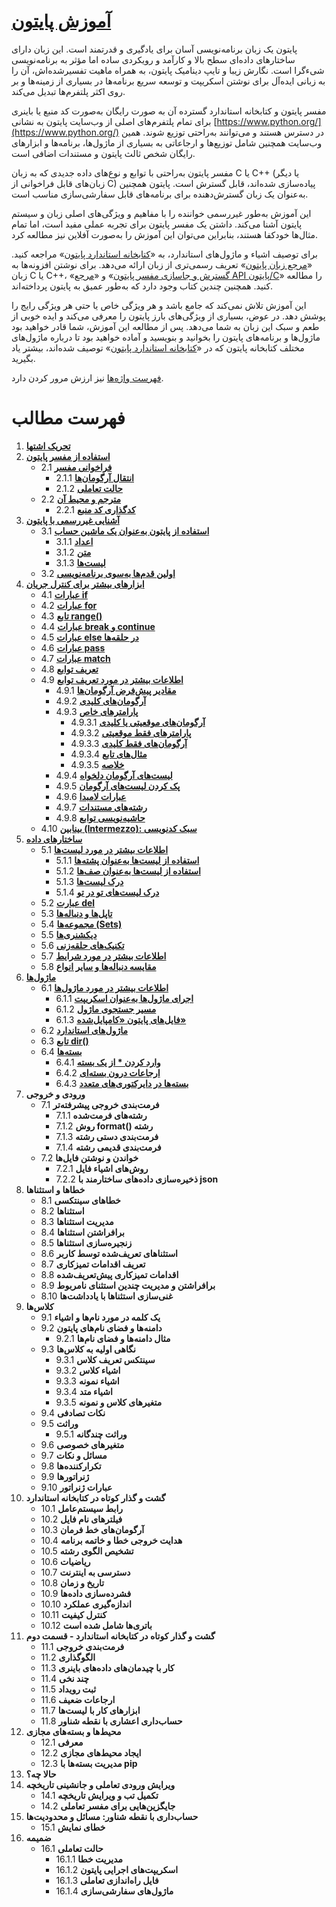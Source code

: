 # [آموزش پایتون](https://docs.python.org/3/tutorial/index.html)

پایتون یک زبان برنامه‌نویسی آسان برای یادگیری و قدرتمند است. این زبان دارای ساختارهای داده‌ای سطح بالا و کارآمد و رویکردی ساده اما مؤثر به برنامه‌نویسی شیءگرا است. نگارش زیبا و تایپ دینامیک پایتون، به همراه ماهیت تفسیرشده‌اش، آن را به زبانی ایده‌آل برای نوشتن اسکریپت و توسعه سریع برنامه‌ها در بسیاری از زمینه‌ها و بر روی اکثر پلتفرم‌ها تبدیل می‌کند.

مفسر پایتون و کتابخانه استاندارد گسترده آن به صورت رایگان به‌صورت کد منبع یا باینری برای تمام پلتفرم‌های اصلی از وب‌سایت پایتون به نشانی [https://www.python.org/](https://www.python.org/) در دسترس هستند و می‌توانند به‌راحتی توزیع شوند. همین وب‌سایت همچنین شامل توزیع‌ها و ارجاعاتی به بسیاری از ماژول‌ها، برنامه‌ها و ابزارهای رایگان شخص ثالث پایتون و مستندات اضافی است.

مفسر پایتون به‌راحتی با توابع و نوع‌های داده جدیدی که به زبان C یا C++ (یا دیگر زبان‌های قابل فراخوانی از C) پیاده‌سازی شده‌اند، قابل گسترش است. پایتون همچنین به‌عنوان یک زبان گسترش‌دهنده برای برنامه‌های قابل سفارشی‌سازی مناسب است.

این آموزش به‌طور غیررسمی خواننده را با مفاهیم و ویژگی‌های اصلی زبان و سیستم پایتون آشنا می‌کند. داشتن یک مفسر پایتون برای تجربه عملی مفید است، اما تمام مثال‌ها خودکفا هستند، بنابراین می‌توان این آموزش را به‌صورت آفلاین نیز مطالعه کرد.

برای توصیف اشیاء و ماژول‌های استاندارد، به «[کتابخانه استاندارد پایتون](https://docs.python.org/3/library/index.html#library-index)» مراجعه کنید. «[مرجع زبان پایتون](https://docs.python.org/3/reference/index.html#reference-index)» تعریف رسمی‌تری از زبان ارائه می‌دهد. برای نوشتن افزونه‌ها به زبان C یا C++، «[گسترش و جاسازی مفسر پایتون](https://docs.python.org/3/extending/index.html#extending-index)» و «[مرجع API پایتون/C](https://docs.python.org/3/c-api/index.html#c-api-index)» را مطالعه کنید. همچنین چندین کتاب وجود دارد که به‌طور عمیق به پایتون پرداخته‌اند.

این آموزش تلاش نمی‌کند که جامع باشد و هر ویژگی خاص یا حتی هر ویژگی رایج را پوشش دهد. در عوض، بسیاری از ویژگی‌های بارز پایتون را معرفی می‌کند و ایده خوبی از طعم و سبک این زبان به شما می‌دهد. پس از مطالعه این آموزش، شما قادر خواهید بود ماژول‌ها و برنامه‌های پایتون را بخوانید و بنویسید و آماده خواهید بود تا درباره ماژول‌های مختلف کتابخانه پایتون که در «[کتابخانه استاندارد پایتون](https://docs.python.org/3/library/index.html#library-index)» توصیف شده‌اند، بیشتر یاد بگیرید.

[فهرست واژه‌ها](https://docs.python.org/3/glossary.html#glossary) نیز ارزش مرور کردن دارد.

# فهرست مطالب

1. **[تحریک اشتها](https://github.com/BDadmehr0/Docs-Python-3/blob/main/1/appetite.md)**
2. **[استفاده از مفسر پایتون](https://github.com/BDadmehr0/Docs-Python-3/blob/main/2/interpreter.md)**
   - 2.1 **[فراخوانی مفسر](https://github.com/BDadmehr0/Docs-Python-3/blob/main/2/interpreter.md#21-%D9%81%D8%B1%D8%A7%D8%AE%D9%88%D8%A7%D9%86%DB%8C-%D9%85%D9%81%D8%B3%D8%B1)**
      - 2.1.1 **[انتقال آرگومان‌ها](https://github.com/BDadmehr0/Docs-Python-3/blob/main/2/interpreter.md#211-%D8%A7%D9%86%D8%AA%D9%82%D8%A7%D9%84-%D8%A2%D8%B1%DA%AF%D9%88%D9%85%D8%A7%D9%86%D9%87%D8%A7)**
      - 2.1.2 **[حالت تعاملی](https://github.com/BDadmehr0/Docs-Python-3/blob/main/2/interpreter.md#212-%D8%AD%D8%A7%D9%84%D8%AA-%D8%AA%D8%B9%D8%A7%D9%85%D9%84%DB%8C)**
   - 2.2 **[مترجم و محیط آن](https://github.com/BDadmehr0/Docs-Python-3/blob/main/2/interpreter.md#22-%D9%85%D8%AA%D8%B1%D8%AC%D9%85-%D9%88-%D9%85%D8%AD%DB%8C%D8%B7-%D8%A2%D9%86)**
      - 2.2.1 **[کدگذاری کد منبع](https://github.com/BDadmehr0/Docs-Python-3/blob/main/2/interpreter.md#22-%D9%85%D8%AA%D8%B1%D8%AC%D9%85-%D9%88-%D9%85%D8%AD%DB%8C%D8%B7-%D8%A2%D9%86)**
3. **[آشنایی غیررسمی با پایتون](https://github.com/BDadmehr0/Docs-Python-3/blob/main/3%2Fintroduction.md)**
   - 3.1 **[استفاده از پایتون به‌عنوان یک ماشین حساب](https://github.com/BDadmehr0/Docs-Python-3/blob/main/3/introduction.md#31-%D8%A7%D8%B3%D8%AA%D9%81%D8%A7%D8%AF%D9%87-%D8%A7%D8%B2-%D9%BE%D8%A7%DB%8C%D8%AA%D9%88%D9%86-%D8%A8%D9%87-%D8%B9%D9%86%D9%88%D8%A7%D9%86-%D9%85%D8%A7%D8%B4%DB%8C%D9%86-%D8%AD%D8%B3%D8%A7%D8%A8)**
      - 3.1.1 **[اعداد](https://github.com/BDadmehr0/Docs-Python-3/blob/main/3/introduction.md#311-%D8%A7%D8%B9%D8%AF%D8%A7%D8%AF)**
      - 3.1.2 **[متن](https://github.com/BDadmehr0/Docs-Python-3/blob/main/3/introduction.md#312-%D9%85%D8%AA%D9%86)**
      - 3.1.3 **[لیست‌ها](https://github.com/BDadmehr0/Docs-Python-3/blob/main/3/introduction.md#313-%D9%84%DB%8C%D8%B3%D8%AA%D9%87%D8%A7)**
   - 3.2 **[اولین قدم‌ها به‌سوی برنامه‌نویسی](https://github.com/BDadmehr0/Docs-Python-3/blob/main/3/introduction.md#32-%D8%A7%D9%88%D9%84%DB%8C%D9%86-%D9%82%D8%AF%D9%85%D9%87%D8%A7-%D8%A8%D9%87%D8%B3%D9%88%DB%8C-%D8%A8%D8%B1%D9%86%D8%A7%D9%85%D9%87%D9%86%D9%88%DB%8C%D8%B3%DB%8C)**
4. **[ابزارهای بیشتر برای کنترل جریان](https://github.com/BDadmehr0/Docs-Python-3/blob/main/4/controlflow.md)**
   - 4.1 **[عبارات if](https://github.com/BDadmehr0/Docs-Python-3/blob/main/4/controlflow.md#41-%D8%B9%D8%A8%D8%A7%D8%B1%D8%A7%D8%AA-if)**
   - 4.2 **[عبارات for](https://github.com/BDadmehr0/Docs-Python-3/blob/main/4/controlflow.md#42-%D8%B9%D8%A8%D8%A7%D8%B1%D8%A7%D8%AA-for)**
   - 4.3 **[تابع range()](https://github.com/BDadmehr0/Docs-Python-3/blob/main/4/controlflow.md#43-%D8%AA%D8%A7%D8%A8%D8%B9-range)**
   - 4.4 **[عبارات break و continue](https://github.com/BDadmehr0/Docs-Python-3/blob/main/4/controlflow.md#44-%D8%B9%D8%A8%D8%A7%D8%B1%D8%A7%D8%AA-break-%D9%88-continue)**
   - 4.5 **[عبارات else در حلقه‌ها](https://github.com/BDadmehr0/Docs-Python-3/blob/main/4/controlflow.md#45-%D8%B9%D8%A8%D8%A7%D8%B1%D8%A7%D8%AA-else-%D8%AF%D8%B1-%D8%AD%D9%84%D9%82%D9%87%D9%87%D8%A7)**
   - 4.6 **[عبارات pass](https://github.com/BDadmehr0/Docs-Python-3/blob/main/4/controlflow.md#46-%D8%B9%D8%A8%D8%A7%D8%B1%D8%A7%D8%AA-pass)**
   - 4.7 **[عبارات match](https://github.com/BDadmehr0/Docs-Python-3/blob/main/4/controlflow.md#47-%D8%B9%D8%A8%D8%A7%D8%B1%D8%A7%D8%AA-match)**
   - 4.8 **[تعریف توابع](https://github.com/BDadmehr0/Docs-Python-3/blob/main/4/controlflow.md#48-%D8%AA%D8%B9%D8%B1%DB%8C%D9%81-%D8%AA%D9%88%D8%A7%D8%A8%D8%B9)**
   - 4.9 **[اطلاعات بیشتر در مورد تعریف توابع](https://github.com/BDadmehr0/Docs-Python-3/blob/main/4/controlflow.md#49-%D8%A7%D8%B7%D9%84%D8%A7%D8%B9%D8%A7%D8%AA-%D8%A8%DB%8C%D8%B4%D8%AA%D8%B1-%D8%AF%D8%B1-%D9%85%D9%88%D8%B1%D8%AF-%D8%AA%D8%B9%D8%B1%DB%8C%D9%81-%D8%AA%D9%88%D8%A7%D8%A8%D8%B9)**
      - 4.9.1 **[مقادیر پیش‌فرض آرگومان‌ها](https://github.com/BDadmehr0/Docs-Python-3/blob/main/4/controlflow.md#491-%D9%85%D9%82%D8%A7%D8%AF%DB%8C%D8%B1-%D9%BE%DB%8C%D8%B4%D9%81%D8%B1%D8%B6-%D8%A2%D8%B1%DA%AF%D9%88%D9%85%D8%A7%D9%86%D9%87%D8%A7)**
      - 4.9.2 **[آرگومان‌های کلیدی](https://github.com/BDadmehr0/Docs-Python-3/blob/main/4/controlflow.md#492-%D8%A2%D8%B1%DA%AF%D9%88%D9%85%D8%A7%D9%86%D9%87%D8%A7%DB%8C-%DA%A9%D9%84%DB%8C%D8%AF%DB%8C)**
      - 4.9.3 **[پارامترهای خاص](https://github.com/BDadmehr0/Docs-Python-3/blob/main/4/controlflow.md#493-%D9%BE%D8%A7%D8%B1%D8%A7%D9%85%D8%AA%D8%B1%D9%87%D8%A7%DB%8C-%D8%AE%D8%A7%D8%B5)**
         - 4.9.3.1 **[آرگومان‌های موقعیتی یا کلیدی](https://github.com/BDadmehr0/Docs-Python-3/blob/main/4/controlflow.md#4931-%D8%A2%D8%B1%DA%AF%D9%88%D9%85%D8%A7%D9%86%D9%87%D8%A7%DB%8C-%D9%85%D9%88%D9%82%D8%B9%DB%8C%D8%AA%DB%8C-%DB%8C%D8%A7-%DA%A9%D9%84%DB%8C%D8%AF%DB%8C)**
         - 4.9.3.2 **[پارامترهای فقط موقعیتی](https://github.com/BDadmehr0/Docs-Python-3/blob/main/4/controlflow.md#4932-%D9%BE%D8%A7%D8%B1%D8%A7%D9%85%D8%AA%D8%B1%D9%87%D8%A7%DB%8C-%D9%81%D9%82%D8%B7-%D9%85%D9%88%D9%82%D8%B9%DB%8C%D8%AA%DB%8C)**
         - 4.9.3.3 **[آرگومان‌های فقط کلیدی](https://github.com/BDadmehr0/Docs-Python-3/blob/main/4/controlflow.md#4933-%D8%A2%D8%B1%DA%AF%D9%88%D9%85%D8%A7%D9%86%D9%87%D8%A7%DB%8C-%D9%81%D9%82%D8%B7-%DA%A9%D9%84%DB%8C%D8%AF%DB%8C)**
         - 4.9.3.4 **[مثال‌های تابع](https://github.com/BDadmehr0/Docs-Python-3/blob/main/4/controlflow.md#4934-%D9%85%D8%AB%D8%A7%D9%84%D9%87%D8%A7%DB%8C-%D8%AA%D8%A7%D8%A8%D8%B9)**
         - 4.9.3.5 **[خلاصه](https://github.com/BDadmehr0/Docs-Python-3/blob/main/4/controlflow.md#4935-%D8%AE%D9%84%D8%A7%D8%B5%D9%87)**
      - 4.9.4 **[لیست‌های آرگومان دلخواه](https://github.com/BDadmehr0/Docs-Python-3/blob/main/4/controlflow.md#494-%D9%84%DB%8C%D8%B3%D8%AA%D9%87%D8%A7%DB%8C-%D8%A2%D8%B1%DA%AF%D9%88%D9%85%D8%A7%D9%86-%D8%AF%D9%84%D8%AE%D9%88%D8%A7%D9%87)**
      - 4.9.5 **[پک کردن لیست‌های آرگومان](https://github.com/BDadmehr0/Docs-Python-3/blob/main/4/controlflow.md#495-%D9%BE%DA%A9-%DA%A9%D8%B1%D8%AF%D9%86-%D9%84%DB%8C%D8%B3%D8%AA%D9%87%D8%A7%DB%8C-%D8%A2%D8%B1%DA%AF%D9%88%D9%85%D8%A7%D9%86)**
      - 4.9.6 **[عبارات لامبدا](https://github.com/BDadmehr0/Docs-Python-3/blob/main/4/controlflow.md#496-%D8%B9%D8%A8%D8%A7%D8%B1%D8%A7%D8%AA-%D9%84%D8%A7%D9%85%D8%A8%D8%AF%D8%A7)**
      - 4.9.7 **[رشته‌های مستندات](https://github.com/BDadmehr0/Docs-Python-3/blob/main/4/controlflow.md#497-%D8%B1%D8%B4%D8%AA%D9%87%D9%87%D8%A7%DB%8C-%D9%85%D8%B3%D8%AA%D9%86%D8%AF%D8%A7%D8%AA)**
      - 4.9.8 **[حاشیه‌نویسی توابع](https://github.com/BDadmehr0/Docs-Python-3/blob/main/4/controlflow.md#498-%D8%AD%D8%A7%D8%B4%DB%8C%D9%87%D9%86%D9%88%DB%8C%D8%B3%DB%8C-%D8%AA%D9%88%D8%A7%D8%A8%D8%B9)**
   - 4.10 **[بینابین (Intermezzo): سبک کدنویسی](https://github.com/BDadmehr0/Docs-Python-3/blob/main/4/controlflow.md#410-%D8%A8%DB%8C%D9%86%D8%A7%D8%A8%DB%8C%D9%86-intermezzo-%D8%B3%D8%A8%DA%A9-%DA%A9%D8%AF%D9%86%D9%88%DB%8C%D8%B3%DB%8C)**
5. **[ساختارهای داده](https://github.com/BDadmehr0/Docs-Python-3/blob/main/5/datastructures.md)**
   - 5.1 **[اطلاعات بیشتر در مورد لیست‌ها](https://github.com/BDadmehr0/Docs-Python-3/blob/main/5/datastructures.md#51-%D8%A7%D8%B7%D9%84%D8%A7%D8%B9%D8%A7%D8%AA-%D8%A8%DB%8C%D8%B4%D8%AA%D8%B1-%D8%AF%D8%B1-%D9%85%D9%88%D8%B1%D8%AF-%D9%84%DB%8C%D8%B3%D8%AA%D9%87%D8%A7)**
      - 5.1.1 **[استفاده از لیست‌ها به‌عنوان پشته‌ها](https://github.com/BDadmehr0/Docs-Python-3/blob/main/5/datastructures.md#511-%D8%A7%D8%B3%D8%AA%D9%81%D8%A7%D8%AF%D9%87-%D8%A7%D8%B2-%D9%84%DB%8C%D8%B3%D8%AA%D9%87%D8%A7-%D8%A8%D9%87%D8%B9%D9%86%D9%88%D8%A7%D9%86-%D9%BE%D8%B4%D8%AA%D9%87%D9%87%D8%A7)**
      - 5.1.2 **[استفاده از لیست‌ها به‌عنوان صف‌ها](https://github.com/BDadmehr0/Docs-Python-3/blob/main/5/datastructures.md#512-%D8%A7%D8%B3%D8%AA%D9%81%D8%A7%D8%AF%D9%87-%D8%A7%D8%B2-%D9%84%DB%8C%D8%B3%D8%AA%D9%87%D8%A7-%D8%A8%D9%87%D8%B9%D9%86%D9%88%D8%A7%D9%86-%D8%B5%D9%81%D9%87%D8%A7)**
      - 5.1.3 **[درک لیست‌ها](https://github.com/BDadmehr0/Docs-Python-3/blob/main/5/datastructures.md#513-%D8%AF%D8%B1%DA%A9-%D9%84%DB%8C%D8%B3%D8%AA%D9%87%D8%A7)**
      - 5.1.4 **[درک لیست‌های تو در تو](https://github.com/BDadmehr0/Docs-Python-3/blob/main/5/datastructures.md#514-%D8%AF%D8%B1%DA%A9-%D9%84%DB%8C%D8%B3%D8%AA%D9%87%D8%A7%DB%8C-%D8%AA%D9%88-%D8%AF%D8%B1-%D8%AA%D9%88)**
   - 5.2 **[عبارت del](https://github.com/BDadmehr0/Docs-Python-3/blob/main/5/datastructures.md#52-%D8%B9%D8%A8%D8%A7%D8%B1%D8%AA-del)**
   - 5.3 **[تاپل‌ها و دنباله‌ها](https://github.com/BDadmehr0/Docs-Python-3/blob/main/5/datastructures.md#53-%D8%AA%D8%A7%D9%BE%D9%84%D9%87%D8%A7-%D9%88-%D8%AF%D9%86%D8%A8%D8%A7%D9%84%D9%87%D9%87%D8%A7)**
   - 5.4 **[مجموعه‌ها (Sets)](https://github.com/BDadmehr0/Docs-Python-3/blob/main/5/datastructures.md#54-%D9%85%D8%AC%D9%85%D9%88%D8%B9%D9%87%D9%87%D8%A7-sets)**
   - 5.5 **[دیکشنری‌ها](https://github.com/BDadmehr0/Docs-Python-3/blob/main/5/datastructures.md#55-%D8%AF%DB%8C%DA%A9%D8%B4%D9%86%D8%B1%DB%8C%D9%87%D8%A7)**
   - 5.6 **[تکنیک‌های حلقه‌زنی](https://github.com/BDadmehr0/Docs-Python-3/blob/main/5/datastructures.md#56-%D8%AA%DA%A9%D9%86%DB%8C%DA%A9%D9%87%D8%A7%DB%8C-%D8%AD%D9%84%D9%82%D9%87%D8%B2%D9%86%DB%8C)**
   - 5.7 **[اطلاعات بیشتر در مورد شرایط](https://github.com/BDadmehr0/Docs-Python-3/blob/main/5/datastructures.md#57-%D8%A7%D8%B7%D9%84%D8%A7%D8%B9%D8%A7%D8%AA-%D8%A8%DB%8C%D8%B4%D8%AA%D8%B1-%D8%AF%D8%B1-%D9%85%D9%88%D8%B1%D8%AF-%D8%B4%D8%B1%D8%A7%DB%8C%D8%B7)**
   - 5.8 **[مقایسه دنباله‌ها و سایر انواع](https://github.com/BDadmehr0/Docs-Python-3/blob/main/5/datastructures.md#58-%D9%85%D9%82%D8%A7%DB%8C%D8%B3%D9%87-%D8%AF%D9%86%D8%A8%D8%A7%D9%84%D9%87%D9%87%D8%A7-%D9%88-%D8%B3%D8%A7%DB%8C%D8%B1-%D8%A7%D9%86%D9%88%D8%A7%D8%B9)**
6. **[ماژول‌ها](https://github.com/BDadmehr0/Docs-Python-3/blob/main/6/modules.md#6-%D9%85%D8%A7%DA%98%D9%88%D9%84%D9%87%D8%A7)**
   - 6.1 **[اطلاعات بیشتر در مورد ماژول‌ها](https://github.com/BDadmehr0/Docs-Python-3/blob/main/6/modules.md#61-%D8%A7%D8%B7%D9%84%D8%A7%D8%B9%D8%A7%D8%AA-%D8%A8%DB%8C%D8%B4%D8%AA%D8%B1-%D8%AF%D8%B1-%D9%85%D9%88%D8%B1%D8%AF-%D9%85%D8%A7%DA%98%D9%88%D9%84%D9%87%D8%A7)**
      - 6.1.1 **[اجرای ماژول‌ها به‌عنوان اسکریپت](https://github.com/BDadmehr0/Docs-Python-3/blob/main/6/modules.md#611-%D8%A7%D8%AC%D8%B1%D8%A7%DB%8C-%D9%85%D8%A7%DA%98%D9%88%D9%84%D9%87%D8%A7-%D8%A8%D9%87%D8%B9%D9%86%D9%88%D8%A7%D9%86-%D8%A7%D8%B3%DA%A9%D8%B1%DB%8C%D9%BE%D8%AA)**
      - 6.1.2 **[مسیر جستجوی ماژول](https://github.com/BDadmehr0/Docs-Python-3/blob/main/6/modules.md#612-%D9%85%D8%B3%DB%8C%D8%B1-%D8%AC%D8%B3%D8%AA%D8%AC%D9%88%DB%8C-%D9%85%D8%A7%DA%98%D9%88%D9%84)**
      - 6.1.3 **[فایل‌های پایتون «کامپایل‌شده»](https://github.com/BDadmehr0/Docs-Python-3/blob/main/6/modules.md#613-%D9%81%D8%A7%DB%8C%D9%84%D9%87%D8%A7%DB%8C-%D9%BE%D8%A7%DB%8C%D8%AA%D9%88%D9%86-%DA%A9%D8%A7%D9%85%D9%BE%D8%A7%DB%8C%D9%84%D8%B4%D8%AF%D9%87)**
   - 6.2 **[ماژول‌های استاندارد](https://github.com/BDadmehr0/Docs-Python-3/blob/main/6/modules.md#62-%D9%85%D8%A7%DA%98%D9%88%D9%84%D9%87%D8%A7%DB%8C-%D8%A7%D8%B3%D8%AA%D8%A7%D9%86%D8%AF%D8%A7%D8%B1%D8%AF)**
   - 6.3 **[تابع dir()](https://github.com/BDadmehr0/Docs-Python-3/blob/main/6/modules.md#62-%D9%85%D8%A7%DA%98%D9%88%D9%84%D9%87%D8%A7%DB%8C-%D8%A7%D8%B3%D8%AA%D8%A7%D9%86%D8%AF%D8%A7%D8%B1%D8%AF)**
   - 6.4 **[بسته‌ها](https://github.com/BDadmehr0/Docs-Python-3/blob/main/6/modules.md#64-%D8%A8%D8%B3%D8%AA%D9%87%D9%87%D8%A7)**
      - 6.4.1 **[وارد کردن * از یک بسته](https://github.com/BDadmehr0/Docs-Python-3/blob/main/6/modules.md#641-%D9%88%D8%A7%D8%B1%D8%AF-%DA%A9%D8%B1%D8%AF%D9%86--%D8%A7%D8%B2-%DB%8C%DA%A9-%D8%A8%D8%B3%D8%AA%D9%87)**
      - 6.4.2 **[ارجاعات درون بسته‌ای](https://github.com/BDadmehr0/Docs-Python-3/blob/main/6/modules.md#642-%D8%A7%D8%B1%D8%AC%D8%A7%D8%B9%D8%A7%D8%AA-%D8%AF%D8%B1%D9%88%D9%86-%D8%A8%D8%B3%D8%AA%D9%87%D8%A7%DB%8C)**
      - 6.4.3 **[بسته‌ها در دایرکتوری‌های متعدد](https://github.com/BDadmehr0/Docs-Python-3/blob/main/6/modules.md#643-%D8%A8%D8%B3%D8%AA%D9%87%D9%87%D8%A7-%D8%AF%D8%B1-%D8%AF%D8%A7%DB%8C%D8%B1%DA%A9%D8%AA%D9%88%D8%B1%DB%8C%D9%87%D8%A7%DB%8C-%D9%85%D8%AA%D8%B9%D8%AF%D8%AF)**
7. **ورودی و خروجی**
   - 7.1 **فرمت‌بندی خروجی پیشرفته‌تر**
      - 7.1.1 **رشته‌های فرمت‌شده**
      - 7.1.2 **روش format() رشته**
      - 7.1.3 **فرمت‌بندی دستی رشته**
      - 7.1.4 **فرمت‌بندی قدیمی رشته**
   - 7.2 **خواندن و نوشتن فایل‌ها**
      - 7.2.1 **روش‌های اشیاء فایل**
      - 7.2.2 **ذخیره‌سازی داده‌های ساختارمند با json**
8. **خطاها و استثناها**
   - 8.1 **خطاهای سینتکسی**
   - 8.2 **استثناها**
   - 8.3 **مدیریت استثناها**
   - 8.4 **برافراشتن استثناها**
   - 8.5 **زنجیره‌سازی استثناها**
   - 8.6 **استثناهای تعریف‌شده توسط کاربر**
   - 8.7 **تعریف اقدامات تمیزکاری**
   - 8.8 **اقدامات تمیزکاری پیش‌تعریف‌شده**
   - 8.9 **برافراشتن و مدیریت چندین استثنای نامربوط**
   - 8.10 **غنی‌سازی استثناها با یادداشت‌ها**
9. **کلاس‌ها**
   - 9.1 **یک کلمه در مورد نام‌ها و اشیاء**
   - 9.2 **دامنه‌ها و فضای نام‌های پایتون**
      - 9.2.1 **مثال دامنه‌ها و فضای نام‌ها**
   - 9.3 **نگاهی اولیه به کلاس‌ها**
      - 9.3.1 **سینتکس تعریف کلاس**
      - 9.3.2 **اشیاء کلاس**
      - 9.3.3 **اشیاء نمونه**
      - 9.3.4 **اشیاء متد**
      - 9.3.5 **متغیرهای کلاس و نمونه**
   - 9.4 **نکات تصادفی**
   - 9.5 **وراثت**
      - 9.5.1 **وراثت چندگانه**
   - 9.6 **متغیرهای خصوصی**
   - 9.7 **مسائل و نکات**
   - 9.8 **تکرارکننده‌ها**
   - 9.9 **ژنراتورها**
   - 9.10 **عبارات ژنراتور**
10. **گشت و گذار کوتاه در کتابخانه استاندارد**
    - 10.1 **رابط سیستم‌عامل**
    - 10.2 **فیلترهای نام فایل**
    - 10.3 **آرگومان‌های خط فرمان**
    - 10.4 **هدایت خروجی خطا و خاتمه برنامه**
    - 10.5 **تشخیص الگوی رشته**
    - 10.6 **ریاضیات**
    - 10.7 **دسترسی به اینترنت**
    - 10.8 **تاریخ و زمان**
    - 10.9 **فشرده‌سازی داده‌ها**
    - 10.10 **اندازه‌گیری عملکرد**
    - 10.11 **کنترل کیفیت**
    - 10.12 **باتری‌ها شامل شده است**
11. **گشت و گذار کوتاه در کتابخانه استاندارد - قسمت دوم**
    - 11.1 **فرمت‌بندی خروجی**
    - 11.2 **الگوگذاری**
    - 11.3 **کار با چیدمان‌های داده‌های باینری**
    - 11.4 **چند نخی**
    - 11.5 **ثبت رویداد**
    - 11.6 **ارجاعات ضعیف**
    - 11.7 **ابزارهای کار با لیست‌ها**
    - 11.8 **حساب‌داری اعشاری با نقطه شناور**
12. **محیط‌ها و بسته‌های مجازی**
    - 12.1 **معرفی**
    - 12.2 **ایجاد محیط‌های مجازی**
    - 12.3 **مدیریت بسته‌ها با pip**
13. **حالا چه؟**
14. **ویرایش ورودی تعاملی و جانشینی تاریخچه**
    - 14.1 **تکمیل تب و ویرایش تاریخچه**
    - 14.2 **جایگزین‌هایی برای مفسر تعاملی**
15. **حساب‌داری با نقطه شناور: مسائل و محدودیت‌ها**
    - 15.1 **خطای نمایش**
16. **ضمیمه**
    - 16.1 **حالت تعاملی**
       - 16.1.1 **مدیریت خطا**
       - 16.1.2 **اسکریپت‌های اجرایی پایتون**
       - 16.1.3 **فایل راه‌اندازی تعاملی**
       - 16.1.4 **ماژول‌های سفارشی‌سازی**
